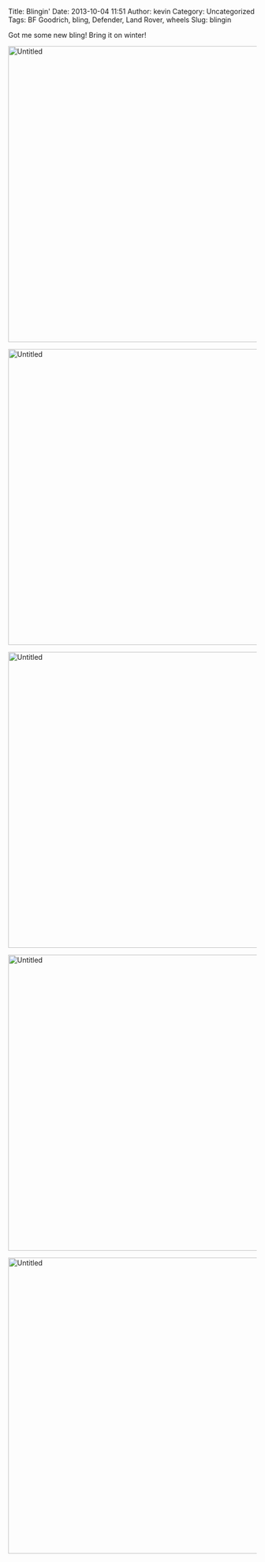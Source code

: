 Title: Blingin'
Date: 2013-10-04 11:51
Author: kevin
Category: Uncategorized
Tags: BF Goodrich, bling, Defender, Land Rover, wheels
Slug: blingin

Got me some new bling! Bring it on winter!

<a data-flickr-embed="true" href="https://www.flickr.com/photos/kevinisageek/23419395225/in/album-72157661860451895/" title="Untitled"><img src="https://farm1.staticflickr.com/765/23419395225_93576c4209_c.jpg" width="800" height="600" alt="Untitled"></a>

<a data-flickr-embed="true" href="https://www.flickr.com/photos/kevinisageek/23419401435/in/album-72157661860451895/" title="Untitled"><img src="https://farm6.staticflickr.com/5715/23419401435_1413cc4d1d_c.jpg" width="800" height="600" alt="Untitled"></a>

<a data-flickr-embed="true" href="https://www.flickr.com/photos/kevinisageek/23336249811/in/album-72157661860451895/" title="Untitled"><img src="https://farm6.staticflickr.com/5749/23336249811_0dc79766f3_c.jpg" width="800" height="600" alt="Untitled"></a>

<a data-flickr-embed="true" href="https://www.flickr.com/photos/kevinisageek/23419306065/in/album-72157661860451895/" title="Untitled"><img src="https://farm1.staticflickr.com/670/23419306065_5bea74aeee_c.jpg" width="800" height="600" alt="Untitled"></a>

<a data-flickr-embed="true" href="https://www.flickr.com/photos/kevinisageek/23393154266/in/album-72157661860451895/" title="Untitled"><img src="https://farm1.staticflickr.com/746/23393154266_565243999b_c.jpg" width="800" height="600" alt="Untitled"></a>